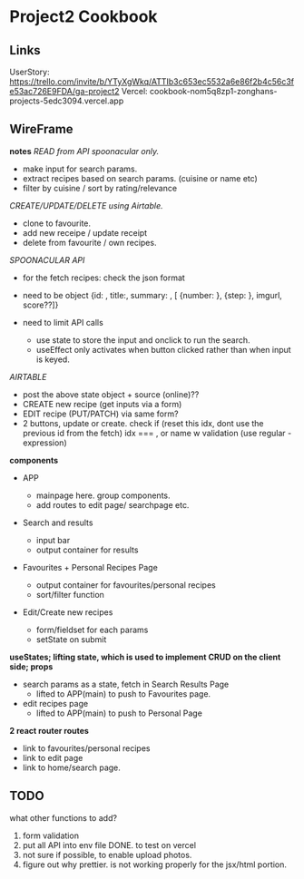 # Project2 Cookbook

## Links

UserStory: https://trello.com/invite/b/YTyXgWkq/ATTIb3c653ec5532a6e86f2b4c56c3fe53ac726E9FDA/ga-project2
Vercel: cookbook-nom5q8zp1-zonghans-projects-5edc3094.vercel.app

## WireFrame

**notes**
_READ from API spoonacular only._

- make input for search params.
- extract recipes based on search params. (cuisine or name etc)
- filter by cuisine / sort by rating/relevance

_CREATE/UPDATE/DELETE using Airtable._

- clone to favourite.
- add new receipe / update receipt
- delete from favourite / own recipes.

_SPOONACULAR API_

- for the fetch recipes: check the json format
- need to be object {id: , title:, summary: , [ {number: }, {step: }, imgurl, score??]}
- need to limit API calls

  - use state to store the input and onclick to run the search.
  - useEffect only activates when button clicked rather than when input is keyed.

_AIRTABLE_

- post the above state object + source (online)??
- CREATE new recipe (get inputs via a form)
- EDIT recipe (PUT/PATCH) via same form?
- 2 buttons, update or create. check if (reset this idx, dont use the previous id from the fetch) idx === , or name w validation (use regular - expression)

**components**

- APP

  - mainpage here. group components.
  - add routes to edit page/ searchpage etc.

- Search and results

  - input bar
  - output container for results

- Favourites + Personal Recipes Page

  - output container for favourites/personal recipes
  - sort/filter function

- Edit/Create new recipes

  - form/fieldset for each params
  - setState on submit

**useStates; lifting state, which is used to implement CRUD on the client side; props**

- search params as a state, fetch in Search Results Page
  - lifted to APP(main) to push to Favourites page.
- edit recipes page
  - lifted to APP(main) to push to Personal Page

**2 react router routes**

- link to favourites/personal recipes
- link to edit page
- link to home/search page.

## TODO

what other functions to add?

1. form validation
2. put all API into env file DONE. to test on vercel
3. not sure if possible, to enable upload photos.
4. figure out why prettier. is not working properly for the jsx/html portion.
